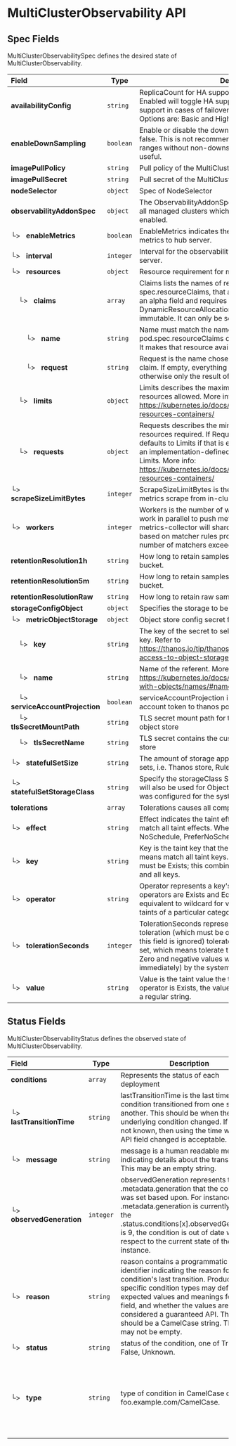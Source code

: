 # MultiClusterObservability API

## Spec Fields

MultiClusterObservabilitySpec defines the desired state of MultiClusterObservability.

| Field | Type | Description | Validations |
|:---|---|---|---|
|  **availabilityConfig** | `string` | ReplicaCount for HA support. Does not affect data stores. Enabled will toggle HA support. This will provide better support in cases of failover but consumes more resources. Options are: Basic and High (default). | N/A |
|  **enableDownSampling** | `boolean` | Enable or disable the downsample. The default value is false. This is not recommended as querying long time ranges without non-downsampled data is not efficient and useful. | N/A |
|  **imagePullPolicy** | `string` | Pull policy of the MultiClusterObservability images | N/A |
|  **imagePullSecret** | `string` | Pull secret of the MultiClusterObservability images | N/A |
|  **nodeSelector** | `object` | Spec of NodeSelector | N/A |
|  **observabilityAddonSpec** | `object` | The ObservabilityAddonSpec defines the global settings for all managed clusters which have observability add-on enabled. | N/A |
| └>&nbsp;&nbsp; **enableMetrics** | `boolean` | EnableMetrics indicates the observability addon push metrics to hub server. | N/A |
| └>&nbsp;&nbsp; **interval** | `integer` | Interval for the observability addon push metrics to hub server. | `Minimum=15`<br>`Maximum=3600` |
| └>&nbsp;&nbsp; **resources** | `object` | Resource requirement for metrics-collector | N/A |
| &nbsp;&nbsp;&nbsp;&nbsp;└>&nbsp;&nbsp; **claims** | `array` | Claims lists the names of resources, defined in spec.resourceClaims, that are used by this container. This is an alpha field and requires enabling the DynamicResourceAllocation feature gate. This field is immutable. It can only be set for containers. | N/A |
| &nbsp;&nbsp;&nbsp;&nbsp;&nbsp;&nbsp;&nbsp;&nbsp;└>&nbsp;&nbsp; **name** | `string` | Name must match the name of one entry in pod.spec.resourceClaims of the Pod where this field is used. It makes that resource available inside a container. | N/A |
| &nbsp;&nbsp;&nbsp;&nbsp;&nbsp;&nbsp;&nbsp;&nbsp;└>&nbsp;&nbsp; **request** | `string` | Request is the name chosen for a request in the referenced claim. If empty, everything from the claim is made available, otherwise only the result of this request. | N/A |
| &nbsp;&nbsp;&nbsp;&nbsp;└>&nbsp;&nbsp; **limits** | `object` | Limits describes the maximum amount of compute resources allowed. More info: https://kubernetes.io/docs/concepts/configuration/manage-resources-containers/ | N/A |
| &nbsp;&nbsp;&nbsp;&nbsp;└>&nbsp;&nbsp; **requests** | `object` | Requests describes the minimum amount of compute resources required. If Requests is omitted for a container, it defaults to Limits if that is explicitly specified, otherwise to an implementation-defined value. Requests cannot exceed Limits. More info: https://kubernetes.io/docs/concepts/configuration/manage-resources-containers/ | N/A |
| └>&nbsp;&nbsp; **scrapeSizeLimitBytes** | `integer` | ScrapeSizeLimitBytes is the max size in bytes for a single metrics scrape from in-cluster Prometheus. Default is 1 GiB. | N/A |
| └>&nbsp;&nbsp; **workers** | `integer` | Workers is the number of workers in metrics-collector that work in parallel to push metrics to hub server. If set to > 1, metrics-collector will shard /federate calls to Prometheus, based on matcher rules provided by allowlist. Ensure that number of matchers exceeds number of workers. | `Minimum=1` |
|  **retentionResolution1h** | `string` | How long to retain samples of resolution 2 (1 hour) in bucket. | N/A |
|  **retentionResolution5m** | `string` | How long to retain samples of resolution 1 (5 minutes) in bucket. | N/A |
|  **retentionResolutionRaw** | `string` | How long to retain raw samples in a bucket. | N/A |
|  **storageConfigObject** | `object` | Specifies the storage to be used by Observability | N/A |
| └>&nbsp;&nbsp; **metricObjectStorage** | `object` | Object store config secret for metrics | N/A |
| &nbsp;&nbsp;&nbsp;&nbsp;└>&nbsp;&nbsp; **key** | `string` | The key of the secret to select from. Must be a valid secret key. Refer to https://thanos.io/tip/thanos/storage.md/#configuring-access-to-object-storage for a valid content of key. | N/A |
| &nbsp;&nbsp;&nbsp;&nbsp;└>&nbsp;&nbsp; **name** | `string` | Name of the referent. More info: https://kubernetes.io/docs/concepts/overview/working-with-objects/names/#names | N/A |
| &nbsp;&nbsp;&nbsp;&nbsp;└>&nbsp;&nbsp; **serviceAccountProjection** | `boolean` | serviceAccountProjection indicates whether mount service account token to thanos pods. Default is false. | N/A |
| &nbsp;&nbsp;&nbsp;&nbsp;└>&nbsp;&nbsp; **tlsSecretMountPath** | `string` | TLS secret mount path for the custom certificate for the object store | N/A |
| &nbsp;&nbsp;&nbsp;&nbsp;└>&nbsp;&nbsp; **tlsSecretName** | `string` | TLS secret contains the custom certificate for the object store | N/A |
| └>&nbsp;&nbsp; **statefulSetSize** | `string` | The amount of storage applied to the Observability stateful sets, i.e. Thanos store, Rule, compact and receiver. | N/A |
| └>&nbsp;&nbsp; **statefulSetStorageClass** | `string` | 	Specify the storageClass Stateful Sets. This storage class will also be used for Object Storage if MetricObjectStorage was configured for the system to create the storage. | N/A |
|  **tolerations** | `array` | Tolerations causes all components to tolerate any taints. | N/A |
| └>&nbsp;&nbsp; **effect** | `string` | Effect indicates the taint effect to match. Empty means match all taint effects. When specified, allowed values are NoSchedule, PreferNoSchedule and NoExecute. | N/A |
| └>&nbsp;&nbsp; **key** | `string` | Key is the taint key that the toleration applies to. Empty means match all taint keys. If the key is empty, operator must be Exists; this combination means to match all values and all keys. | N/A |
| └>&nbsp;&nbsp; **operator** | `string` | Operator represents a key's relationship to the value. Valid operators are Exists and Equal. Defaults to Equal. Exists is equivalent to wildcard for value, so that a pod can tolerate all taints of a particular category. | N/A |
| └>&nbsp;&nbsp; **tolerationSeconds** | `integer` | TolerationSeconds represents the period of time the toleration (which must be of effect NoExecute, otherwise this field is ignored) tolerates the taint. By default, it is not set, which means tolerate the taint forever (do not evict). Zero and negative values will be treated as 0 (evict immediately) by the system. | N/A |
| └>&nbsp;&nbsp; **value** | `string` | Value is the taint value the toleration matches to. If the operator is Exists, the value should be empty, otherwise just a regular string. | N/A |
## Status Fields

MultiClusterObservabilityStatus defines the observed state of MultiClusterObservability.

| Field | Type | Description | Validations |
|:---|---|---|---|
|  **conditions** | `array` | Represents the status of each deployment | N/A |
| └>&nbsp;&nbsp; **lastTransitionTime** | `string` | lastTransitionTime is the last time the condition transitioned from one status to another. This should be when the underlying condition changed.  If that is not known, then using the time when the API field changed is acceptable. | N/A |
| └>&nbsp;&nbsp; **message** | `string` | message is a human readable message indicating details about the transition. This may be an empty string. | N/A |
| └>&nbsp;&nbsp; **observedGeneration** | `integer` | observedGeneration represents the .metadata.generation that the condition was set based upon. For instance, if .metadata.generation is currently 12, but the .status.conditions[x].observedGeneration is 9, the condition is out of date with respect to the current state of the instance. | `Minimum=0` |
| └>&nbsp;&nbsp; **reason** | `string` | reason contains a programmatic identifier indicating the reason for the condition's last transition. Producers of specific condition types may define expected values and meanings for this field, and whether the values are considered a guaranteed API. The value should be a CamelCase string. This field may not be empty. | `Pattern=^[A-Za-z]([A-Za-z0-9_,:]*[A-Za-z0-9_])?$` |
| └>&nbsp;&nbsp; **status** | `string` | status of the condition, one of True, False, Unknown. | N/A |
| └>&nbsp;&nbsp; **type** | `string` | type of condition in CamelCase or in foo.example.com/CamelCase. | `Pattern=^([a-z0-9]([-a-z0-9]*[a-z0-9])?(\.[a-z0-9]([-a-z0-9]*[a-z0-9])?)*/)?(([A-Za-z0-9][-A-Za-z0-9_.]*)?[A-Za-z0-9])$` |
